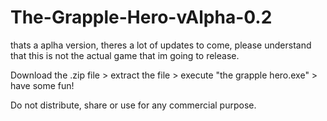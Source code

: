 # The-Grapple-Hero-vAlpha-0.2
thats a aplha version, theres a lot of updates to come, please understand that this is not the actual game that im going to release.

Download the .zip file > extract the file > execute "the grapple hero.exe" > have some fun!

Do not distribute, share or use for any commercial purpose.
